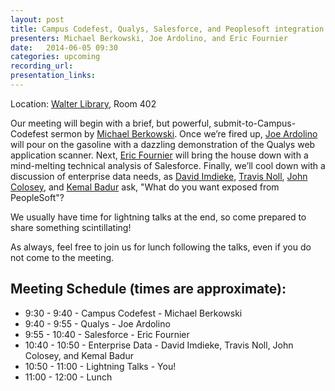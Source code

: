 ```yaml
---
layout: post
title: Campus Codefest, Qualys, Salesforce, and Peoplesoft integration
presenters: Michael Berkowski, Joe Ardolino, and Eric Fournier
date:   2014-06-05 09:30
categories: upcoming
recording_url: 
presentation_links:
---
```


Location\: [Walter Library](http://campusmaps.umn.edu/tc/map.php?building=042), Room 402

Our meeting will begin with a brief, but powerful, submit-to-Campus-Codefest sermon by [Michael Berkowski](mailto:mjb@umn.edu). Once we’re fired up, [Joe Ardolino](mailto:ardol004@umn.edu) will pour on the gasoline with a dazzling demonstration of the Qualys web application scanner. Next, [Eric Fournier](mailto:emf@umn.edu) will bring the house down with a mind-melting technical analysis of Salesforce. Finally, we’ll cool down with a discussion of enterprise data needs, as [David Imdieke](mailto:imdie001@umn.edu), [Travis Noll](mailto:tjn@umn.edu), [John Colosey](mailto:colos006@umn.edu), and [Kemal Badur](mailto:kemal@umn.edu) ask, "What do you want exposed from PeopleSoft"?

We usually have time for lightning talks at the end, so come prepared to share something scintillating!

As always, feel free to join us for lunch following the talks, even if you do not come to the meeting.

## Meeting Schedule (times are approximate):
- 9:30   - 9:40   - Campus Codefest - Michael Berkowski
- 9:40   - 9:55   - Qualys - Joe Ardolino
- 9:55   - 10:40 - Salesforce - Eric Fournier
- 10:40 - 10:50 - Enterprise Data - David Imdieke, Travis Noll, John Colosey, and Kemal Badur
- 10:50 - 11:00 - Lightning Talks - You!
- 11:00 - 12:00 - Lunch

